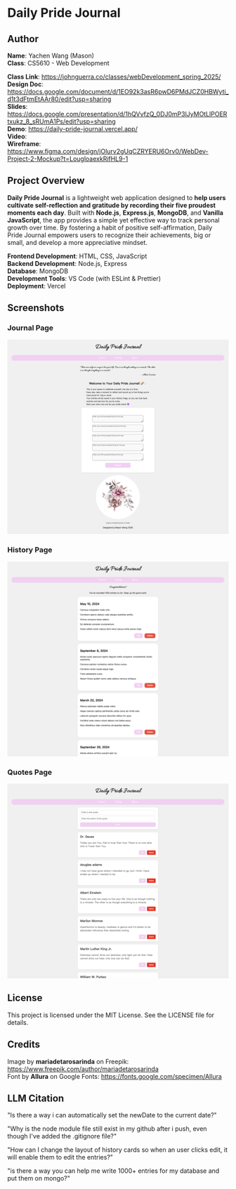# Daily Pride Journal

## Author
**Name**: Yachen Wang (Mason)  
**Class**: CS5610 - Web Development   

**Class Link**: https://johnguerra.co/classes/webDevelopment_spring_2025/  
**Design Doc**: https://docs.google.com/document/d/1EO92k3asR6pwD6PMdJCZ0HBWyti_d1t3dFtmEtAAr80/edit?usp=sharing   
**Slides**: https://docs.google.com/presentation/d/1hQVvfzQ_0DJ0mP3lJyMOtLlPOERtxukz_8_sRUmA1Ps/edit?usp=sharing  
**Demo**: https://daily-pride-journal.vercel.app/  
**Video**:    
**Wireframe**: https://www.figma.com/design/jOlurv2gUqCZRYERU6Orv0/WebDev-Project-2-Mockup?t=LougloaexkRifHL9-1  

## Project Overview
**Daily Pride Journal** is a lightweight web application designed to **help users cultivate self-reflection and gratitude by recording their five proudest moments each day**. Built with **Node.js**, **Express.js**, **MongoDB**, and **Vanilla JavaScript**, the app provides a simple yet effective way to track personal growth over time. By fostering a habit of positive self-affirmation, Daily Pride Journal empowers users to recognize their achievements, big or small, and develop a more appreciative mindset.

**Frontend Development**: HTML, CSS, JavaScript  
**Backend Development**: Node.js, Express  
**Database**: MongoDB  
**Development Tools**: VS Code (with ESLint & Prettier)  
**Deployment**: Vercel  

## Screenshots
### Journal Page  
![Journal Page Screenshot](./screen-shots/screen-shot-1.png)  

### History Page  
![History Page Screenshot](./screen-shots/screen-shot-2.png)  

### Quotes Page  
![Quotes Page Screenshot](./screen-shots/screen-shot-3.png)  

## License
This project is licensed under the MIT License. See the LICENSE file for details. 

## Credits
Image by **mariadetarosarinda** on Freepik: https://www.freepik.com/author/mariadetarosarinda  
Font by **Allura** on Google Fonts: https://fonts.google.com/specimen/Allura  

## LLM Citation
"Is there a way i can automatically set the newDate to the current date?"

"Why is the node module file still exist in my github after i push, even though I've added the .gitignore file?"

"How can I change the layout of history cards so when an user clicks edit, it will enable them to edit the entries?" 

"is there a way you can help me write 1000+ entries for my database and put them on mongo?"  
